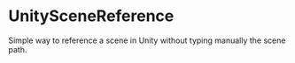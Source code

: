 # UnitySceneReference
Simple way to reference a scene in Unity without typing manually the scene path.
